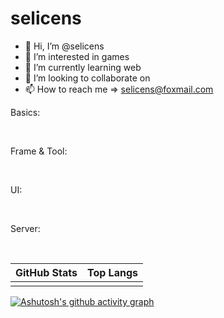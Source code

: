 # selicens

- 👋 Hi, I’m @selicens
- 👀 I’m interested in games
- 🌱 I’m currently learning web
- 💞️ I’m looking to collaborate on
- 📫 How to reach me => <selicens@foxmail.com>

<div>
  <p>Basics:</p>
  <span>
    <img src="https://img.shields.io/badge/-HTML5-E34F26?style=flat-square&logo=html5&logoColor=white" alt="" />
    <img src="https://img.shields.io/badge/-CSS3-1572B6?style=flat-square&logo=css3" alt="" />
    <img src="https://img.shields.io/badge/-JavaScript-FFD700?style=flat-square&logo=javascript&logoColor=white" alt="" />
    <img src="https://img.shields.io/badge/-TypeScript-337ab7?style=flat-square&logo=typescript&logoColor=white" alt="" />
  </span>  
</div>
<div>
  <p>Frame & Tool:</p>
  <span>
    <img src="https://img.shields.io/badge/-JQuery-0769AD?style=flat-square&logo=jquery" alt="" />
    <img src="https://img.shields.io/badge/-React-20232A?style=flat-square&logo=react" alt="" />
    <img src="https://img.shields.io/badge/-Vue-%2335495e.svg?style=flat-square&logo=vuedotjs" alt="" />
    <img src="https://img.shields.io/badge/-WebPack-2B3A42?style=flat-square&logo=webpack" alt="" />
    <img src="https://img.shields.io/badge/-Vite-646CFF?style=flat-square&logo=Vite&logoColor=white" alt="" />
    <img src="https://img.shields.io/badge/-Git-F0EFE7?style=flat-square&logo=git" alt="" />
    <img src="https://img.shields.io/badge/-Axios-5A29E4?style=flat-square&logo=axios" alt="" />
    <img src="https://img.shields.io/badge/-UniApp-3A9E46?style=flat-square&logo=uni-app" alt="" />
  </span>  
</div>
<div>
  <p>UI:</p>
  <span>
    <img src="https://img.shields.io/badge/-BootStrap-800080?style=flat-square&logo=bootstrap&logoColor=white" alt="" />
    <img src="https://img.shields.io/badge/-AntDesign-1890ff?style=flat-square&logo=ant-design" alt="" />
    <img src="https://img.shields.io/badge/-AntDesignVue-1890ff?style=flat-square&logo=ant-design-vue" alt="" />
    <img src="https://img.shields.io/badge/-Element-409EFF?style=flat-square" alt="" />
    <img src="https://img.shields.io/badge/-ElementPlus-409EFF?style=flat-square" alt="" />
  </span>
</div>
<div>
  <p>Server:</p>
  <span>
    <img src="https://img.shields.io/badge/-Linux-185886?style=flat-square&logo=linux&logoColor=white" alt="" />
    <img src="https://img.shields.io/badge/-MySql-3e6e93?style=flat-square&logo=mysql&logoColor=white" alt="" />
    <img src="https://img.shields.io/badge/-Nginx-008000?style=flat-square&logo=nginx" alt="" />
    <img src="https://img.shields.io/badge/-Docker-003F8C?style=flat-square&logo=docker" alt="" />
    <img src="https://img.shields.io/badge/-NodeJS-6DA55F?style=flat-square&logo=node.js&logoColor=white" alt="" />
    <img src="https://img.shields.io/badge/-Express-3e6e93?style=flat-square&logo=express" alt="" />
    <img src="https://img.shields.io/badge/nestjs-%23E0234E.svg?style=flat-square&logo=nestjs&logoColor=white" alt="" />
    <img src="https://img.shields.io/badge/Nuxt-ffffffbf?style=flat-square&logo=nuxtdotjs&logoColor=00c16a" alt="" />
  </span>  
</div>

<!-- <img align="right" src="https://metrics.lecoq.io/selicens?template=terminal" /> -->
| GitHub Stats | Top Langs |
| :----------: | :-------: |
| <img align="center" src="https://github-readme-stats.vercel.app/api?username=selicens&show_icons=true&theme=buefy&hide_border=true" alt="" /> | <img align="center" src="https://github-readme-stats.vercel.app/api/top-langs/?username=selicens&layout=compact&theme=buefy&hide_border=true" alt="" /> |

[![Ashutosh's github activity graph](https://github-readme-activity-graph.vercel.app/graph?username=selicens&theme=react-dark)](https://github.com/selicens/github-readme-activity-graph)
